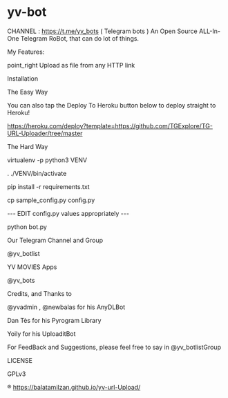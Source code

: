 # yv-bot
CHANNEL : https://t.me/yv_bots ( Telegram bots )
An Open Source ALL-In-One Telegram RoBot, that can do lot of things.

My Features:



point_right Upload as file from any HTTP link

Installation

The Easy Way

You can also tap the Deploy To Heroku button below to deploy straight to Heroku!

https://heroku.com/deploy?template=https://github.com/TGExplore/TG-URL-Uploader/tree/master

The Hard Way

virtualenv -p python3 VENV

. ./VENV/bin/activate

pip install -r requirements.txt

cp sample_config.py config.py

--- EDIT config.py values appropriately ---

python bot.py

Our Telegram Channel and Group

@yv_botlist

YV MOVIES Apps

@yv_bots

Credits, and Thanks to

@yvadmin , @newbalas for his AnyDLBot

Dan Tès for his Pyrogram Library

Yoily for his UploaditBot

For FeedBack and Suggestions, please feel free to say in @yv_botlistGroup

LICENSE

GPLv3

® https://balatamilzan.github.io/yv-url-Upload/
